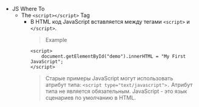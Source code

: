 - JS Where To
    - The `<script></script>` Tag
        - В HTML код JavaScript вставляется между тегами `<script>` и
            `</script>`.
            > Example
            ```
            <script>
                document.getElementById("demo").innerHTML = "My First JavaScript";
            </script>
            ```
            > Старые примеры JavaScript могут использовать атрибут типа:
            > ```<script type="text/javascript">.``` Атрибут типа не является
            > обязательным. JavaScript - это язык сценариев по умолчанию в HTML.
